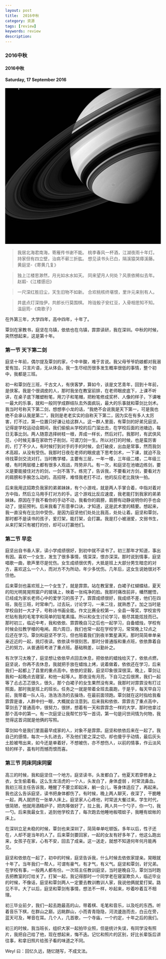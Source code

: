 ```yaml
---
layout: post
title:  2016中秋
category: 资源
tags: [review]
keywords: review
description:
---
```


### 2016中秋

#### 2016中秋

#### Saturday, 17 September 2016

![cassini](/../../assets/img/resource/2016/cassini_12.jpg)

> 我居北海君南海，寄雁传书谢不能。
桃李春风一杯酒，江湖夜雨十年灯。
持家但有四立壁，治病不蕲三折肱。
想见读书头已白，隔溪猿哭瘴溪藤。
黄庭坚-《寄黄几复》

> 独上江楼思渺然，月光如水水如天。
同来望月人何处？风景依稀似去年。
赵嘏-《江楼感旧》

> 一尺深红胜旧尘，天生旧物不如新。
合欢桃核终堪恨，里许元来别有人。

> 井底点灯深烛伊，共郎长行莫围棋。
玲珑骰子安红豆，入骨相思知不知。
温庭筠-《南歌子》


在外第三年，大学四年，高中四年，十年了。

覃剑在家教书，庭坚在乌镇，依依也在乌镇，霏霏读研，我在深圳。中秋的时候，突然想起来，这是第十年。

### 第一节 天下第二剑

庭坚十年前，偶尔提及覃剑的家，个中辛酸，难于言说。我父母爷爷奶娘都对我溺爱有加，只言片语，无从体会。我一生尽经历很多发生概率很低的事情，整个初中，我都是三班。

初一和覃剑在三班，千古文人，有侠客梦，算如今，该是文艺青年，回到十年前，是侠客。我是个很调皮的人，那时我坐在教室前排，在老师眼皮底下，上课不听讲，在桌子底下雕塑粉笔，用刀子和笔帽，把粉笔修成奖杯、人像的样子，下课唯一最大的乐事，就和一般同学成群结队去外面疯玩，最大的乐事就和覃剑比剑术。我当时号称天下第二剑，想想李小龙的话，“我绝不会说我是天下第一，可是我也绝不会承认我是第二”，我则是老老实实的自称天下第二，因为实在有多人太厉害，打不过，第一位置只好谦让给这群人。这一群人里面，有覃剑的好弟兄庭坚。记得是学校运动会期间，我们偷偷从学校的后门溜出去，在学校后面的池塘边，每日无事比剑。两人随意选择树枝一根，弄成一样长，然后对打。我那时，有武侠风范，小时候无事在家砍竹子削剑，可谓刀剑一生。所以对打的时候，也是蛮厉害的，打了不少人，有时候打到对手的手的时候，会打破皮，出血是常事，然而我剑术高超，从没有受伤。我那时日夜在老师的眼皮底下思考剑术，一下课，就迫不及待找覃剑交流对打。当时教学楼，主要有三层，一年一楼，三年级二楼，二年级三楼，有时两层楼上都有很多人观战，阵势非凡。有一次，和庭坚在池塘边练剑，要义是要能接住对方的剑，一剑不落下。练完了，告诉我，不要看对方剑，要看对方的肩膀和手腕怎么动的。高招呀，难怪我老打不过，他的反应老比我快一拍。

后来我用这招欺负我家的弟弟妹妹，有个小游戏，就是两人手掌合着，中指对着对方中指，然后立马用手打对方的手。这个游戏比反应速度，我老能打到我家的弟弟妹妹。原因在于我不看你的手动不动，我看你的肩膀，肩膀有动静说明你的手也会动了，提前预判。后来我看了形意拳口诀，才知道，这是武术里的精要。想起来，我一直没有在比剑中受伤，是因为庭坚他们处处比我高，处处让着。庭坚和覃剑，那时都不是读书的孩子，爱打架，能打架，会打赢。我是打小被溺爱，文弱书生，从来打架只有被打的份，却可以打赢他们。

### 第二节 早恋

庭坚出自书香人家，读小学成绩很好，到初中就不读书了。初三那年才知道，事出有因。喜欢一个女生，发生了很多事情，情深深，恨亦深深。那时说到情事，庭坚唱歌一曲，歌声里尽是忧伤。女生成绩很优秀，大抵是班上大部分男生暗恋的对方，喜欢这么一个人，而对方不为所动，年少多忧伤。几年后，这女生说她很对不住他。

后来覃剑也喜欢班上一个女生了，就是霏霏。站在教室里，白裙子红蝴蝶结，夏天的阳光明晃晃照窗户的玻璃上，映着一张纯净的脸。我那时痛改前非，幡然醒悟，已经成为家长老师心中的爱学习的孩子了。霏霏成绩很好，我成绩不差，他们在四班，我在三班，时常串门，过去玩，讨论学习，一来二往，就熟悉了。加之当时是学校自封一大才子，号称诗书画全能。作文比赛全校第一，全县一等奖，学校宣传栏贴有我的毛笔字和简单的铅笔素描。所以和女生讨论学习，极尽其能炫技而已。那时初三，临近中考，我和依依、霏霏晚自习之后也一起学习，自备蜡烛，学校有时候会拉教学楼的电闸。周六周日，我们也常一起在学校学习，常常晚上12点之后还在学习。覃剑和庭坚不学习，但也陪着我们到夜半繁星满天。那时简简单单亲亲近近的一起，挑灯夜读。依依读书很刻苦。那时分普通版和重点班，依依靠着自己的努力，从普通班考进了重点班。基础稍差，以勤补之。

有次学习太晚了，庭坚想让依依早点回去休息，把依依的蜡烛给灭了，依依点燃，庭坚说，你再不去休息，我就把手放在蜡烛上烤，说着做着，依依还在学习，后来我们一起都上了县里的重点高中。依依的坚毅，庭坚印象很深很深。晚上，覃剑让我和一起晚点去寝室，和他一起等人。那夜没有月亮，下自习之后很黑，我们一起等了忐忐忑忑很久，很久，那个白裙子的女生果然没有来。我那时对霏霏没有打过照面，那时我是班上的班长。任务之一就是带着全班去晨跑，于是乎，每天早自习前，我带着一队人马，浩浩汤汤的去操场，在最前面领跑。覃剑就在这时指给我看霏霏是谁，人群中扫一眼，大概就会注意到。后来我和依依、霏霏去了重点高中，覃剑去了普通高中，很努力，很拼，想着有一天和霏霏念一样的大学，那时他拿过那个高中的第一。有一次庭坚让我帮忙抄写一首词，第一句是问世间情为何物，我觉得这首词就是他俩的写照。

覃剑如今是我们里面最早成家的人，对象不是霏霏。庭坚和依依后来在一起了。我自己的感情，每次一头扎进去，不及他们爱之深之切，却也傻乎乎动情，最后灰头土脸被甩出来，如今还是单着好，不想被伤，亦不想伤人，以前的情事，作云淡风轻的样子，虽有时而憾而恨而喜。

### 第三节 同床同床同窗

高三的时候，我和庭坚住一个地方。庭坚读书，头发都白了。他夏天若穿修身上衣，女生偷着看。这么生龙活虎的一个人，头发白了，身体虚弱  ，时常流鼻血。我初三班主任告诉我，睡醒了不要立即起床，躺一会儿，等身体适应了，再起来。我也这么告诉庭坚，读书把身体都伤了。有时候，晚上两人聊天，夜深了，干脆睡一起，两人就挤在一张单人床上。庭坚家人心疼他，时常送大餐过来。学生时代，很简陋，他就用酒精炉子，把肉等做好了，拉上我，两人共一个勺子，你一勺，我一勺。后来我最女生，追到他学校去了，每次跑去他睡地板喂蚊子，我睡有蚊帐的床上。

在深圳立足未稳的时候，覃剑也来深圳了，简简单单吃顿饭。多年以后，性子还在，人却不是当年的人了。后来覃剑要回家，一起的女友有好多年了，他这么跑出来，女孩子在家，心有不安，回去了成亲。这一送走，就想不知道何年何月能再见。

庭坚和依依在一起了，初中的时候，庭坚告诉我，什么时候去依依家提亲。晃眼就十年了。当年我们一帮人，可谓有豪气，有才气，有义气。庭坚和覃剑，好兄弟。在学校有事，一般两人都有份。一次班主任教训庭坚，当时是晚自习，覃剑当时跑去把教室的灯给关了。打架一起，我记得那时一个同学老在寝室欺负人，临近毕业的时候，不像话，庭坚和覃剑两人一定要去教训教训人家，我说他俩就爱打架。路见不平。大了以后，庭坚和覃剑有事情，想法不一样，吵起来，吵着吵着互不相理。

初三毕业前夕，我们一起去跑最高的山，带着棋、毛笔和音乐，以及吃的东西。听着音乐下棋，在群山之巅。远眺群山，小而青青隐隐，河流逶迤而去，白云在旁，蓝天可及，琴音在耳。几个人，几首歌，一个寺庙，一个约定，十年之后的我们。

初三的时候，我当班长，组织大家一起拍毕业照，但是统计失误，有同学没有照片，我把自己给了他，现在想起来，悔不迭。记忆和照片的区别，好比长辈饭后讲往事，和拿旧照片给孩子看的味道之不同。

Weyl 曰：回忆久远，随忆随写，不成文法。

